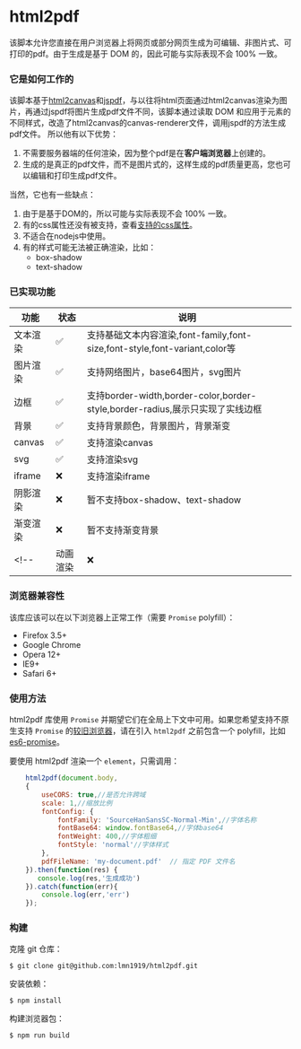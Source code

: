 html2pdf
===========

<!-- [主页](https://html2canvas.hertzen.com) | [下载](https://github.com/niklasvh/html2canvas/releases) | [问题](https://github.com/niklasvh/html2canvas/discussions/categories/q-a)

[![Gitter](https://badges.gitter.im/Join%20Chat.svg)](https://gitter.im/niklasvh/html2canvas?utm_source=badge&utm_medium=badge&utm_campaign=pr-badge) 
![CI](https://github.com/niklasvh/html2canvas/workflows/CI/badge.svg?branch=master)
[![NPM Downloads](https://img.shields.io/npm/dm/html2canvas.svg)](https://www.npmjs.org/package/html2canvas)
[![NPM Version](https://img.shields.io/npm/v/html2canvas.svg)](https://www.npmjs.org/package/html2canvas) -->


该脚本允许您直接在用户浏览器上将网页或部分网页生成为可编辑、非图片式、可打印的pdf。由于生成是基于 DOM 的，因此可能与实际表现不会 100% 一致。

### 它是如何工作的
该脚本基于[html2canvas](https://github.com/niklasvh/html2canvas)和[jspdf](https://github.com/MrRio/jsPDF)，与以往将html页面通过html2canvas渲染为图片，再通过jspdf将图片生成pdf文件不同，该脚本通过读取 DOM 和应用于元素的不同样式，改造了html2canvas的canvas-renderer文件，调用jspdf的方法生成pdf文件。
所以他有以下优势：
1. 不需要服务器端的任何渲染，因为整个pdf是在**客户端浏览器**上创建的。
2. 生成的是真正的pdf文件，而不是图片式的，这样生成的pdf质量更高，您也可以编辑和打印生成pdf文件。
   
当然，它也有一些缺点：
1. 由于是基于DOM的，所以可能与实际表现不会 100% 一致。
2. 有的css属性还没有被支持，查看[支持的css属性](https://www.html2canvas.cn/html2canvas-features.html)。
3. 不适合在nodejs中使用。
4. 有的样式可能无法被正确渲染，比如：
    - box-shadow
    - text-shadow
  

### 已实现功能
| 功能     | 状态     | 说明                                                                          |
| -------- | -------- | ----------------------------------------------------------------------------- |
| 文本渲染 | ✅        | 支持基础文本内容渲染,font-family,font-size,font-style,font-variant,color等    |
| 图片渲染 | ✅        | 支持网络图片，base64图片，svg图片                                             |
| 边框     | ✅        | 支持border-width,border-color,border-style,border-radius,展示只实现了实线边框 |
| 背景     | ✅        | 支持背景颜色，背景图片，背景渐变                                              |
| canvas   | ✅        | 支持渲染canvas                                                                |
| svg      | ✅        | 支持渲染svg                                                                   |
| iframe   | ❌        | 支持渲染iframe                                                                |
| 阴影渲染 | ❌        | 暂不支持box-shadow、text-shadow                                               |
| 渐变渲染 | ❌        | 暂不支持渐变背景                                                              |
| <!--     | 动画渲染 | ❌                                                                             | 暂不支持动画效果 | --> |




### 浏览器兼容性

该库应该可以在以下浏览器上正常工作（需要 `Promise` polyfill）：

* Firefox 3.5+
* Google Chrome
* Opera 12+
* IE9+
* Safari 6+

### 使用方法

html2pdf 库使用 `Promise` 并期望它们在全局上下文中可用。如果您希望支持不原生支持 `Promise` 的[较旧浏览器](http://caniuse.com/#search=promise)，请在引入 `html2pdf` 之前包含一个 polyfill，比如 [es6-promise](https://github.com/jakearchibald/es6-promise)。

要使用 html2pdf 渲染一个 `element`，只需调用：


```js
    html2pdf(document.body, 
    {
        useCORS: true,//是否允许跨域
        scale: 1,//缩放比例
        fontConfig: {
            fontFamily: 'SourceHanSansSC-Normal-Min',//字体名称
            fontBase64: window.fontBase64,//字体base64
            fontWeight: 400,//字体粗细
            fontStyle: 'normal'//字体样式
        },
        pdfFileName: 'my-document.pdf'  // 指定 PDF 文件名
    }).then(function(res) {
       console.log(res,'生成成功')
    }).catch(function(err){
        console.log(err,'err')
    });
```

### 构建

<!-- 您可以在[这里](https://github.com/niklasvh/html2canvas/releases)下载已构建好的版本。 -->

克隆 git 仓库：

    $ git clone git@github.com:lmn1919/html2pdf.git

安装依赖：

    $ npm install

构建浏览器包：

    $ npm run build

<!-- ### 示例

有关更多信息和示例，请访问[主页](https://html2canvas.hertzen.com)或尝试[测试控制台](https://html2canvas.hertzen.com/tests/)。

### 贡献

如果您希望为项目做出贡献，请将拉取请求发送到 develop 分支。在提交任何更改之前，请尝试测试这些更改是否适用于所有支持的浏览器。如果某些 CSS 属性不受支持或不完整，请在提交任何代码更改之前也为其创建适当的测试。 -->
